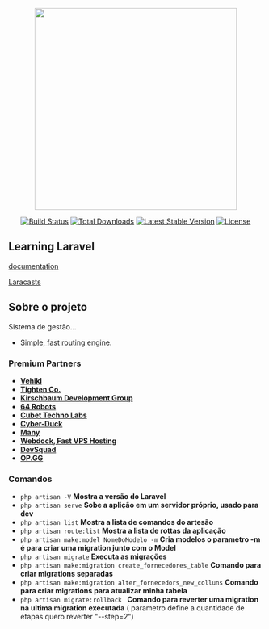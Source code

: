 <p align="center"><a href="https://laravel.com" target="_blank"><img src="https://raw.githubusercontent.com/laravel/art/master/logo-lockup/5%20SVG/2%20CMYK/1%20Full%20Color/laravel-logolockup-cmyk-red.svg" width="400"></a></p>

<p align="center">
<a href="https://travis-ci.org/laravel/framework"><img src="https://travis-ci.org/laravel/framework.svg" alt="Build Status"></a>
<a href="https://packagist.org/packages/laravel/framework"><img src="https://poser.pugx.org/laravel/framework/d/total.svg" alt="Total Downloads"></a>
<a href="https://packagist.org/packages/laravel/framework"><img src="https://poser.pugx.org/laravel/framework/v/stable.svg" alt="Latest Stable Version"></a>
<a href="https://packagist.org/packages/laravel/framework"><img src="https://poser.pugx.org/laravel/framework/license.svg" alt="License"></a>
</p>

## Learning Laravel

[documentation](https://laravel.com/docs)

[Laracasts](https://laracasts.com)

## Sobre o projeto

Sistema de gestão...

- [Simple, fast routing engine](https://laravel.com/docs/routing).

### Premium Partners

- **[Vehikl](https://vehikl.com/)**
- **[Tighten Co.](https://tighten.co)**
- **[Kirschbaum Development Group](https://kirschbaumdevelopment.com)**
- **[64 Robots](https://64robots.com)**
- **[Cubet Techno Labs](https://cubettech.com)**
- **[Cyber-Duck](https://cyber-duck.co.uk)**
- **[Many](https://www.many.co.uk)**
- **[Webdock, Fast VPS Hosting](https://www.webdock.io/en)**
- **[DevSquad](https://devsquad.com)**
- **[OP.GG](https://op.gg)**

### Comandos

- ```php artisan -V``` **Mostra a versão do Laravel**
- ```php artisan serve``` **Sobe a aplição em um servidor próprio, usado para dev**
- ```php artisan list``` **Mostra a lista de comandos do artesão**
- ```php artisan route:list``` **Mostra a lista de rottas da aplicação**
- ```php artisan make:model NomeDoModelo -m``` **Cria modelos o parametro -m é para criar uma migration junto com o Model**
- ```php artisan migrate``` **Executa as migrações**
- ```php artisan make:migration create_fornecedores_table``` **Comando para criar migrations separadas**
- ```php artisan make:migration alter_fornecedors_new_colluns``` **Comando para criar migrations para atualizar minha tabela**
- ```php artisan migrate:rollback ``` **Comando para reverter uma migration na ultima migration executada** ( parametro define a quantidade de etapas quero reverter "--step=2")
